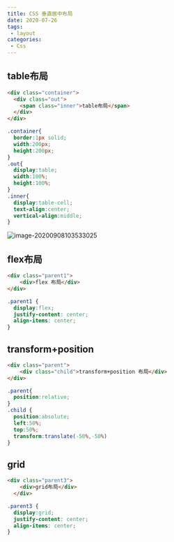 ```yaml
---
title: CSS 垂直居中布局
date: 2020-07-26
tags:
 - layout
categories: 
 - Css
---
```


## table布局

```html
<div class="container">
  <div class="out">
    <span class="inner">table布局</span>
  </div>
</div>
```

```css
.container{
  border:1px solid;
  width:200px;
  height:200px;
}
.out{
  display:table;
  width:100%;
  height:100%;  
}
.inner{
  display:table-cell;
  text-align:center;
  vertical-align:middle;
}
```

![image-20200908103533025](https://gitee.com/xuyiling/gopic/raw/master/img/20200908103533.png)

## flex布局

```html
<div class="parent1">
    <div>flex 布局</div>
</div>
```

```css
.parent1 {
  display:flex; 
  justify-content: center;
  align-items: center;
}
```

## transform+position

```html
<div class="parent">
    <div class="child">transform+position 布局</div>
</div>
```

```css
.parent{
  position:relative;
}
.child {
  position:absolute;
  left:50%;
  top:50%;
  transform:translate(-50%,-50%)
}
```

## grid

```html
<div class="parent3">
    <div>grid布局</div>
  </div>
```

```css
.parent3 {
  display:grid; 
  justify-content: center;
  align-items: center;
}
```

